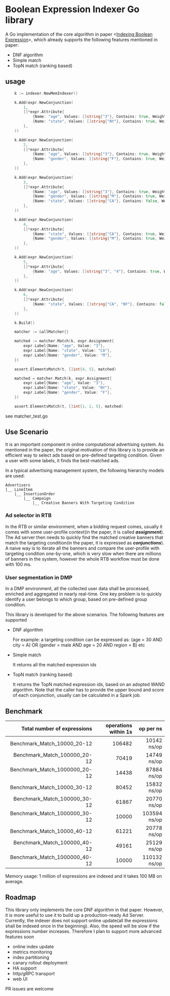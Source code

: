 # Boolean Expression Indexer Go library

A Go implementation of the core algorithm in paper <[Indexing Boolean Expression](https://theory.stanford.edu/~sergei/papers/vldb09-indexing.pdf)>, which already supports the following features mentioned in paper:

- DNF algorithm
- Simple match
- TopN match (ranking based)


## usage 

``` Go
    k := indexer.NewMemIndexer()

	k.Add(expr.NewConjunction(
		1,
		[]*expr.Attribute{
			{Name: "age", Values: []string{"3"}, Contains: true, Weights: []uint32{1}},
			{Name: "state", Values: []string{"NY"}, Contains: true, Weights: []uint32{40}},
		},
	))

	k.Add(expr.NewConjunction(
		2,
		[]*expr.Attribute{
			{Name: "age", Values: []string{"3"}, Contains: true, Weights: []uint32{1}},
			{Name: "gender", Values: []string{"F"}, Contains: true, Weights: []uint32{3}},
		},
	))

	k.Add(expr.NewConjunction(
		3,
		[]*expr.Attribute{
			{Name: "age", Values: []string{"3"}, Contains: true, Weights: []uint32{2}},
			{Name: "gender", Values: []string{"M"}, Contains: true, Weights: []uint32{5}},
			{Name: "state", Values: []string{"CA"}, Contains: false, Weights: []uint32{0}},
		},
	))

	k.Add(expr.NewConjunction(
		4,
		[]*expr.Attribute{
			{Name: "state", Values: []string{"CA"}, Contains: true, Weights: []uint32{15}},
			{Name: "gender", Values: []string{"M"}, Contains: true, Weights: []uint32{9}},
		},
	))

	k.Add(expr.NewConjunction(
		5,
		[]*expr.Attribute{
			{Name: "age", Values: []string{"3", "4"}, Contains: true, Weights: []uint32{1, 5}},
		},
	))

	k.Add(expr.NewConjunction(
		6,
		[]*expr.Attribute{
			{Name: "state", Values: []string{"CA", "NY"}, Contains: false, Weights: []uint32{0, 0}},
		},
	))

	k.Build()

    matcher := &allMatcher{}

	matched := matcher.Match(k, expr.Assignment{
		expr.Label{Name: "age", Value: "3"},
		expr.Label{Name: "state", Value: "CA"},
		expr.Label{Name: "gender", Value: "M"},
	})

	assert.ElementsMatch(t, []int{4, 5}, matched)

	matched = matcher.Match(k, expr.Assignment{
		expr.Label{Name: "age", Value: "3"},
		expr.Label{Name: "state", Value: "NY"},
		expr.Label{Name: "gender", Value: "F"},
	})

	assert.ElementsMatch(t, []int{1, 2, 5}, matched)
```

see matcher_test.go 

## Use Scenario

It is an important component in online computational advertising system. As mentioned in the paper, the original motivation of this library is to provide an efficient way to select ads based on pre-defined targeting condition. Given a user with some labels, it finds the best-matched ads. 

In a typical advertising management system, the following hierarchy models are used:

    Advertisers
    |__ LineItem 
        |__ InsertionOrder 
            |__ Campaign
                |__ Creative Banners With Targeting Condition

### Ad selector in RTB

In the RTB or similar environment, when a bidding request comes, usually it comes with some user-profile context(in the paper, it is called ***assignment***). The Ad server then needs to quickly find the matched creative banners that match the targeting condition(in the paper, it is expressed as ***conjunctions***).  A naive way is to iterate all the banners and compare the user-profile with targeting condition one-by-one, which is very slow when there are millions of banners in the system, however the whole RTB workflow must be done with 100 ms.

### User segmentation in DMP

In a DMP environment, all the collected user data shall be processed, enriched and aggregated in nearly real-time. One key problem is to quickly identify a user belongs to which group, based on pre-defined group condition. 

This library is developed for the above scenarios. The following features are supported

- DNF algorithm

    For example: a targeting condition can be expressed as: (age = 30 AND city = A) OR (gender = male AND age = 20 AND region = B) etc

- Simple match

    It returns all the matched expression ids

- TopN match (ranking based)

    It returns the TopN matched expression ids, based on an adopted WAND algorithm. Note that the caller has to provide the upper bound and score of each conjunction, usually can be calculated in a Spark job. 

## Benchmark

Total number of expressions| operations within 1s |  op per ns |                         
|---:|---:|---:|
| Benchmark_Match_10000_20-12         |              106482  |            10142 ns/op |
| Benchmark_Match_100000_20-12          |             70419     |        14749 ns/op|
|Benchmark_Match_1000000_20-12          |            14438  |           87884 ns/op |
| Benchmark_Match_10000_30-12       |                 80452         |    15832 ns/op|
| Benchmark_Match_100000_30-12       |                61867       |      20770 ns/op |
| Benchmark_Match_1000000_30-12         |             10000      |      103594 ns/op |
|Benchmark_Match_10000_40-12     |                   61221         |    20778 ns/op |
| Benchmark_Match_100000_40-12  |                     49161        |     25129 ns/op |
| Benchmark_Match_1000000_40-12       |               10000        |    110132 ns/op |

Memory usage: 1 million of expressions are indexed and it takes 100 MB on average.


## Roadmap

This library only implements the core DNF algorithm in that paper. However, it is more useful to use it to build up a production-ready Ad Server. Currently, the indexer does not support online update(all the expressions shall be indexed once in the beginning). Also, the speed will be slow if the expressions number increases. Therefore I plan to support more advanced features soon

- online index update
- metrics monitoring
- index partitioning
- canary rollout deployment
- HA support
- http/gRPC transport
- web UI

PR issues are welcome